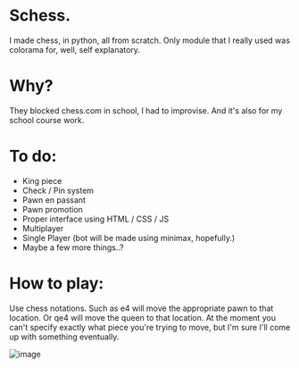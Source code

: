 # Schess.
I made chess, in python, all from scratch. Only module that I really used was colorama for, well, self explanatory.  

# Why?
They blocked chess.com in school, I had to improvise. And it's also for my school course work.

# To do:
- King piece
- Check / Pin system
- Pawn en passant
- Pawn promotion
- Proper interface using HTML / CSS / JS
- Multiplayer
- Single Player (bot will be made using minimax, hopefully.)
- Maybe a few more things..?

# How to play:
Use chess notations. Such as e4 will move the appropriate pawn to that location. Or qe4 will move the queen to that location. At the moment you can't specify exactly what piece you're trying to move, but I'm sure I'll come up with something eventually.

![image](https://user-images.githubusercontent.com/61939474/225642504-dd5605bb-afff-4682-9f1f-c925e4f228c9.png)
